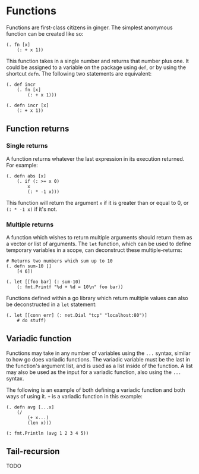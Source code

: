 # Functions

Functions are first-class citizens in ginger. The simplest anonymous function
can be created like so:

```
(. fn [x]
    (: + x 1))
```

This function takes in a single number and returns that number plus one. It
could be assigned to a variable on the package using `def`, or by using the
shortcut `defn`. The following two statements are equivalent:

```
(. def incr
    (. fn [x]
        (: + x 1)))

(. defn incr [x]
    (: + x 1))
```

## Function returns

### Single returns

A function returns whatever the last expression in its execution returned. For
example:

```
(. defn abs [x]
    (. if (: >= x 0)
        x
        (: * -1 x)))
```

This function will return the argument `x` if it is greater than or equal to 0,
or `(: * -1 x)` if it's not.

### Multiple returns

A function which wishes to return multiple arguments should return them as a
vector or list of arguments. The `let` function, which can be used to define
temporary variables in a scope, can deconstruct these multiple-returns:

```
# Returns two numbers which sum up to 10
(. defn sum-10 []
    [4 6])

(. let [[foo bar] (: sum-10)
    (: fmt.Printf "%d + %d = 10\n" foo bar))
```

Functions defined within a go library which return multiple values can also be
deconstructed in a `let` statement:

```
(. let [[conn err] (: net.Dial "tcp" "localhost:80")]
    # do stuff)
```

## Variadic function

Functions may take in any number of variables using the `...` syntax, similar to
how go does variadic functions. The variadic variable must be the last in the
function's argument list, and is used as a list inside of the function. A list
may also be used as the input for a variadic function, also using the `...`
syntax.

The following is an example of both defining a variadic function and both ways
of using it. `+` is a variadic function in this example:

```
(. defn avg [...x]
    (/
        (+ x...)
        (len x)))

(: fmt.Println (avg 1 2 3 4 5))
```

## Tail-recursion

TODO
